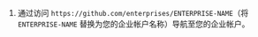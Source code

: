 1. 通过访问 `https://github.com/enterprises/ENTERPRISE-NAME`（将 `ENTERPRISE-NAME` 替换为您的企业帐户名称）导航至您的企业帐户。
